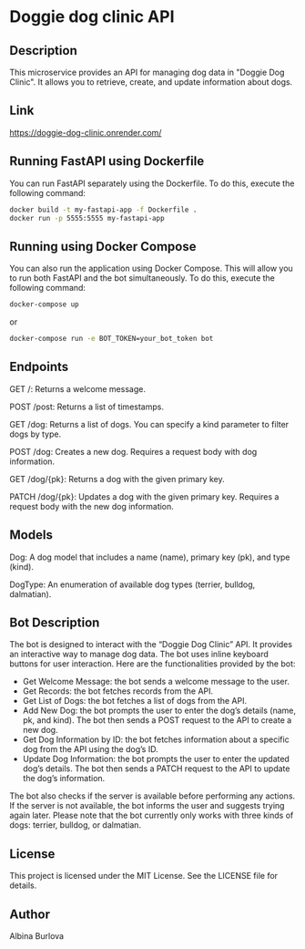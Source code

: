 # Doggie dog clinic API

## Description

This microservice provides an API for managing dog data in "Doggie Dog Clinic". It allows you to retrieve, create, and update information about dogs. 

## Link

https://doggie-dog-clinic.onrender.com/

## Running FastAPI using Dockerfile

You can run FastAPI separately using the Dockerfile. To do this, execute the following command:

```bash
docker build -t my-fastapi-app -f Dockerfile .
docker run -p 5555:5555 my-fastapi-app
```

## Running using Docker Compose

You can also run the application using Docker Compose. This will allow you to run both FastAPI and the bot simultaneously. To do this, execute the following command:

```bash
docker-compose up
```
or
```bash
docker-compose run -e BOT_TOKEN=your_bot_token bot
```

## Endpoints

GET /: Returns a welcome message.

POST /post: Returns a list of timestamps.

GET /dog: Returns a list of dogs. You can specify a kind parameter to filter dogs by type.

POST /dog: Creates a new dog. Requires a request body with dog information.

GET /dog/{pk}: Returns a dog with the given primary key.

PATCH /dog/{pk}: Updates a dog with the given primary key. Requires a request body with the new dog information.


## Models

Dog: A dog model that includes a name (name), primary key (pk), and type (kind).

DogType: An enumeration of available dog types (terrier, bulldog, dalmatian).

## Bot Description

The bot is designed to interact with the “Doggie Dog Clinic” API. It provides an interactive way to manage dog data. The bot uses inline keyboard buttons for user interaction. Here are the functionalities provided by the bot:

- Get Welcome Message: the bot sends a welcome message to the user.
- Get Records: the bot fetches records from the API.
- Get List of Dogs: the bot fetches a list of dogs from the API.
- Add New Dog: the bot prompts the user to enter the dog’s details (name, pk, and kind). The bot then sends a POST request to the API to create a new dog.
- Get Dog Information by ID: the bot fetches information about a specific dog from the API using the dog’s ID.
- Update Dog Information: the bot prompts the user to enter the updated dog’s details. The bot then sends a PATCH request to the API to update the dog’s information.

The bot also checks if the server is available before performing any actions. If the server is not available, the bot informs the user and suggests trying again later.
Please note that the bot currently only works with three kinds of dogs: terrier, bulldog, or dalmatian.

## License

This project is licensed under the MIT License. See the LICENSE file for details.

## Author

Albina Burlova
